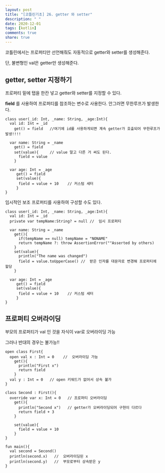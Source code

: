 ```yaml
---
layout: post
title: "[코틀린기초] 26. getter 와 setter"
description: " "
date: 2020-12-01
tags: [kotlin]
comments: true
share: true
---  
```

  
  코틀린에서는 프로퍼티만 선언해줘도 자동적으로 getter와 setter를 생성해준다.
  
  단, 불변형인 val은 getter만 생성해준다.
  
## getter, setter 지정하기
  
  프로퍼티 밑에 탭을 한칸 넣고 getter와 setter를 지정할 수 있다.
 
  **field** 를 사용하여 프로퍼티를 참조하는 변수로 사용한다. 안그러면 무한루프가 발생한다.
  
  ```
  class user(_id: Int, _name: String, _age:Int){
    val id: Int = _id
      get() = field   //여기에 id를 사용하게되면 계속 getter가 호출되어 무한루프가 발생!!!! 
      
    var name: String = _name
      get() = field
      set(value){     // value 말고 다른 거 써도 된다.
        field = value
      }
    
    var age: Int = _age
       get() = field
       set(value){
        field = value + 10    // 커스텀 세터
       }    
  }

  ```
  
  임시적인 보조 프로퍼티를 사용하여 구성할 수도 있다.
  
  ```
  class user(_id: Int, _name: String, _age:Int){
    val id: Int = _id
    private var tempName:String? = null //  임시 프로퍼티 
      
    var name: String = _name
      get(){
        if(tempName == null) tempName = "NONAME"
        return tempName ?: throw AssertionError(""Asserted by others)
      }
      set(value){
        println("The name was changed")
        field = value.toUpperCase() //  받은 인자를 대문자로 변경해 프로퍼티에 할당
      }
    
    var age: Int = _age
       get() = field
       set(value){
        field = value + 10    // 커스텀 세터
       }    
  }
  ```
  
## 프로퍼티 오버라이딩
  
  부모의 프로퍼티가 val 인 것을 자식이 var로 오버라이딩 가능
  
  그러나 반대의 경우는 불가능!! 
  
  ```
  open class First{
    open val x : Int = 0    //  오버라이딩 가능
      get(){
        println("First x")
        return field
      }
    val y : Int = 0   // open 키워드가 없어서 상속 불가
  }
  
  class Second : First(){
    override var x: Int = 0   // 프로퍼티 오버라이딩
      get(){
        println("Second x")   // getter가 오버라이딩되어 구현이 다르다
        return field + 3
      }
      
      set(value){
        field = value + 10
      }
  }
  
  fun main(){
    val second = Second()
    println(second.x)   //  오버라이딩된 x
    println(second.y)   //  부모로부터 상속받은 y
  }
  ```

  
